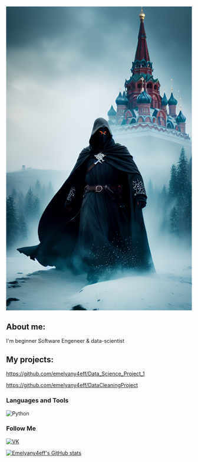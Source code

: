 ![Header](https://github.com/emelyany4eff/emelyany4eff/blob/master/dream_TradingCard.jpg)

## About me:
I'm beginner Software Engeneer & data-scientist

## My projects:
https://github.com/emelyany4eff/Data_Science_Project_1

https://github.com/emelyany4eff/DataCleaningProject

### Languages and Tools
![Python](https://img.shields.io/badge/-Python-274b57?style=for-the-badge&logo=python&logoColor=2c6aa2)

### Follow Me
[![VK](https://img.shields.io/badge/-VKontakte-274b57?style=for-the-badge&logo=vk&logoColor=2c6aa2)](https://vk.com/emelyany4eff)

[![Emelyany4eff's GitHub stats](https://github-readme-stats.vercel.app/api?username=emelyany4eff&show_icons=true)](https://github.com/anuraghazra/github-readme-stats)
